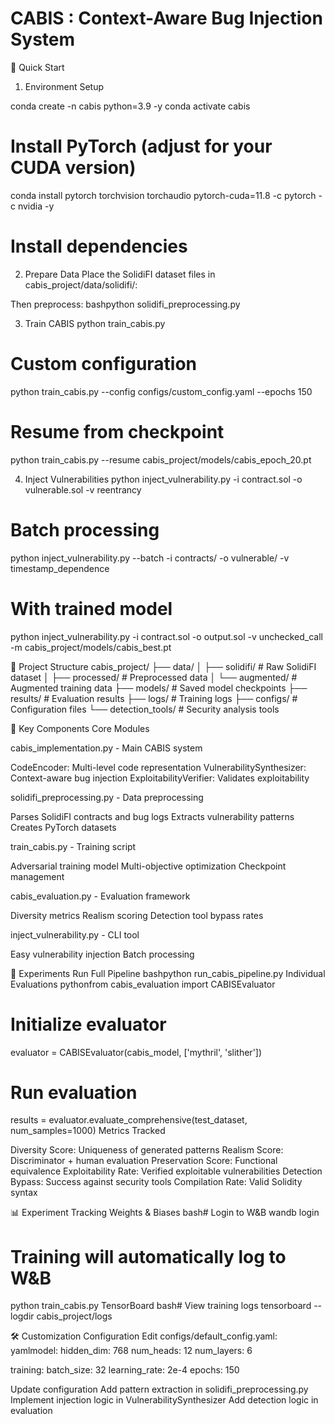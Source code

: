 # CABIS : Context-Aware Bug Injection System

🚀 Quick Start
1. Environment Setup

conda create -n cabis python=3.9 -y
conda activate cabis

# Install PyTorch (adjust for your CUDA version)
conda install pytorch torchvision torchaudio pytorch-cuda=11.8 -c pytorch -c nvidia -y

# Install dependencies


2. Prepare Data
Place the SolidiFI dataset files in cabis_project/data/solidifi/:


Then preprocess:
bashpython solidifi_preprocessing.py

3. Train CABIS
python train_cabis.py

# Custom configuration
python train_cabis.py --config configs/custom_config.yaml --epochs 150

# Resume from checkpoint
python train_cabis.py --resume cabis_project/models/cabis_epoch_20.pt

4. Inject Vulnerabilities
python inject_vulnerability.py -i contract.sol -o vulnerable.sol -v reentrancy

# Batch processing
python inject_vulnerability.py --batch -i contracts/ -o vulnerable/ -v timestamp_dependence

# With trained model
python inject_vulnerability.py -i contract.sol -o output.sol -v unchecked_call -m cabis_project/models/cabis_best.pt


📁 Project Structure
cabis_project/
├── data/
│   ├── solidifi/         # Raw SolidiFI dataset
│   ├── processed/        # Preprocessed data
│   └── augmented/        # Augmented training data
├── models/               # Saved model checkpoints
├── results/              # Evaluation results
├── logs/                 # Training logs
├── configs/              # Configuration files
└── detection_tools/      # Security analysis tools


🔧 Key Components
Core Modules

cabis_implementation.py - Main CABIS system

CodeEncoder: Multi-level code representation
VulnerabilitySynthesizer: Context-aware bug injection
ExploitabilityVerifier: Validates exploitability


solidifi_preprocessing.py - Data preprocessing

Parses SolidiFI contracts and bug logs
Extracts vulnerability patterns
Creates PyTorch datasets


train_cabis.py - Training script

Adversarial training model
Multi-objective optimization
Checkpoint management


cabis_evaluation.py - Evaluation framework

Diversity metrics
Realism scoring
Detection tool bypass rates


inject_vulnerability.py - CLI tool

Easy vulnerability injection
Batch processing


🧪 Experiments
Run Full Pipeline
bashpython run_cabis_pipeline.py
Individual Evaluations
pythonfrom cabis_evaluation import CABISEvaluator

# Initialize evaluator
evaluator = CABISEvaluator(cabis_model, ['mythril', 'slither'])

# Run evaluation
results = evaluator.evaluate_comprehensive(test_dataset, num_samples=1000)
Metrics Tracked

Diversity Score: Uniqueness of generated patterns
Realism Score: Discriminator + human evaluation
Preservation Score: Functional equivalence
Exploitability Rate: Verified exploitable vulnerabilities
Detection Bypass: Success against security tools
Compilation Rate: Valid Solidity syntax

📊 Experiment Tracking
Weights & Biases
bash# Login to W&B
wandb login

# Training will automatically log to W&B
python train_cabis.py
TensorBoard
bash# View training logs
tensorboard --logdir cabis_project/logs

🛠️ Customization
Configuration
Edit configs/default_config.yaml:
yamlmodel:
  hidden_dim: 768
  num_heads: 12
  num_layers: 6

training:
  batch_size: 32
  learning_rate: 2e-4
  epochs: 150

Update configuration
Add pattern extraction in solidifi_preprocessing.py
Implement injection logic in VulnerabilitySynthesizer
Add detection logic in evaluation
